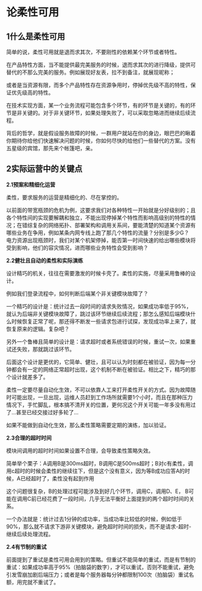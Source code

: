 # 论柔性可用 #

## 1什么是柔性可用 ##

简单的说，柔性可用就是退而求其次，不要刚性的依赖某个环节或者特性。

在产品特性方面，当不能提供最完美服务的时候，退而求其次的进行降级，提供可替代的不那么完美的服务。例如展现好友表，拉不到备注，就展现昵称；

或者是当资源有限，而多个产品特性存在资源争用时，停掉优先级不高的特性，保证优先级高的特性。

在技术实现方面，某一个业务流程可能包含多个环节，有的环节是关键的，有的环节是非关键的。对于非关键环节，如果处理失败了，可以采取忽略进而继续后续流程。

背后的哲学，就是假设服务故障的时候，一群用户就站在你的身边，眼巴巴的瞅着你期待你给他们快速解决问题的时候，你如何尽快的给他们一些替代的方案。没有五星级的宾馆，那先来个帐篷吧，亲。

## 2实际运营中的关键点 ##

**2.1预案和精细化运营**

柔性，要求服务的运营是精细化的、尽在掌控的。

以前面的带宽瓶颈的危机为例，这要求我们对各种特性一开始就是分好级别的；且各个特性间的实现要解耦和独立，不能出现停掉某个特性而影响高级别的特性的情况；在错综复杂的网络拓扑、部署架构和调用关系间，要能清楚的知道某个资源有哪些业务在争用，例如某条内网专线上跑了那几个特性的流量？分别是多少G？ 电力资源出现瓶颈时，我们对某个机架停掉，能否第一时间快速的给出哪些模块将受到影响，他们的容灾情况，进而哪些业务特性会受到影响？

**2.2健壮且自动的柔性和实际演练**

设计精巧的机关，往往在需要激发的时候卡壳了。柔性的实施，尽量采用鲁棒的设计。

例如我们登录流程中，如何判断后端某个非关键模块故障了？

一个精巧的设计是：统计过去一段时间的请求失败情况，如果成功率低于95%，就认为后端非关键模块故障了，跳过该环节继续后续流程；那怎么感知后端模块什么时候恢复正常了呢，那还得不断发一些请求包进行试探，发现成功率上来了，就恢复原来的逻辑。复杂吧？

另外一个鲁棒且简单的设计是：请求超时或者系统错误的时候，重试一次，如果重试还失败，那就跳过该环节。

后面这个设计是更优的，它简单、健壮，且可以认为时刻都在被验证，因为每一分钟都会有一定的网络正常超时出现，这个机制不断在被验证。相比之下，精巧的那个设计就差多了。

柔性一定要尽量自动化生效，不可以依靠人工来打开柔性开关的方式。因为故障随时可能出现，一旦出现，运维人员赶到工作场所就需要1个小时，而且在那种压力情况下，手忙脚乱，根本搞不清开关的位置，更何况这个开关可能一年多没有用过了…甚至已经交接过好多轮了…

如果不能做到自动化生效，那么柔性策略需要定期的演练，加以验证。

**2.3合理的超时时间**

模块间调用的超时时间如果设置不合理，会导致柔性策略失效。

简单举个栗子：A调用B是300ms超时，B调用C是500ms超时；B对c有柔性，调用c超时的时候会柔性的继续往下，但是这个没有意义，因为等B成功应答A的时候，A已经超时了，柔性没有起到作用

这个问题很复杂，B的处理过程可能涉及到好几个环节，调用C，调用D、E， B可能在调用C前已经花费了一段时间，几乎无法平衡好上面提到的两个超时时间的关系。

一个办法就是：统计过去1分钟的成功率，当成功率比较低的时候，例如低于90%，那么就不请求下游非关键模块，避免超时时间的损失，而不是请求-超时-继续后续处理流程。

**2.4有节制的重试**

前面提到了重试是柔性可用会用到的策略。但重试不能简单的重试，而是有节制的重试：如果成功率高于95%（拍脑袋的数字），才可以重试，否则不能重试，避免引发雪崩加剧后端压力；或者是每个服务器每分钟都限制100次（拍脑袋）重试名额，用完就不重试了。